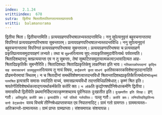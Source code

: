 ```yaml
---
index:  2.1.24
vrittiindex:  678
sutra:  द्वितीया श्रितातीतपतितगतात्यस्तप्राप्तापन्नैः
vritti:  balamanorama 
---
```


द्वितीया श्रिता। द्वितीयान्तमिति। प्रत्ययग्रहणपरिभाषालभ्यस्तदन्तविधिः। ननु सुपेत्यनुवृत्तं बहुवचनान्ततया विपरिणतं प्रत्ययग्रहणपरिभाषया सुबन्तपरम्। प्रत्ययग्रहणपरिभाषालभ्यस्तदन्तविधिः। ननु सुपेत्यनुवृत्तं बहुवचनान्ततया विपरिणतं प्रत्ययग्रहणपरिभाषया सुबन्तपरम्। प्रत्ययग्रहणपरिभाषया च प्रत्ययग्रहणे प्रकृतिप्रत्ययसमुदायग्रहणं लभ्यते। तथा च `सुबन्तै`रित्यस्य सुप्-तत्प्रकृतिसमुदायैरित्यर्थः पर्यवस्यति। श्रितादिशब्दास्तु क्तप्रत्ययान्ता एव न तु सुबन्ताः, तेषां सुब्घटितसमुदायात्मकत्वाऽभावादित्यत आह-श्रितादिप्रकृतिकैः सुबन्तैरिति। श्रितादिशब्दाः श्रितादिप्रकृतिकेषु लाक्षणिका इति भावः। `गतिकारकोपपदानां कृद्भिः सह समासवचनं प्राक्सुबुत्पत्ते`रित्यस्य तु नायं विषयः, `कर्तृकरणे कृता` `साधनं कृते`तिवत्कारकविशेषानुपादानादिति प्रौढमनोरमायां स्थितम्। न च श्रितादीनां समर्थविशेषणत्वात्तदन्तविधौ श्रितान्तादिशब्दप्रकृतिकैरित्यर्थलाभा`त्कृष्णं परमश्रित` इत्यत्रापि समासः स्यादिति वाच्यं, समासप्रत्ययविधौ तदन्तविधिप्रतिषेधात्। कृष्णं श्रित इति। श्रयतेर्गतिविशेषार्थकत्वाद्गत्यर्थाकर्मकेति कर्तरि क्तः। `न लोके`ति कृद्योगषष्ठीनिषेधात्कर्मणि द्वितीया। समासविधौ द्वितीयेति प्रथमानिर्दिष्टत्वात्कृष्णशब्दस्य पूर्वनिपातः दुःखातीत इति। `दुःखमतीत इति विग्रहः। `इण् गतौ`। अतिपूर्वात् कर्तरि क्तः। इत्यादीति। गर्तं पतितो गर्तपतितः। `पल्लृ गतौ`। कर्तरि क्तः। तनिपतिदरिद्रातिभ्यः सनो वेट्कत्वेन `यस्य विभाषे`तीण्निषेधप्राप्तावप्यत एव निपातनादिट्। ग्रामं गतो ग्रामगतः। ग्राममत्यस्तः-अतिक्रान्तो-ग्रामात्यस्तः। ग्रामं प्राप्तः ग्रामप्राप्ताः। संशयमापन्नः संशयापन्नः। 

